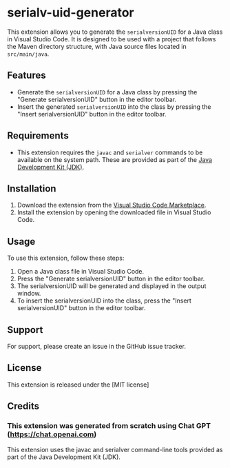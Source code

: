 # serialv-uid-generator

This extension allows you to generate the `serialversionUID` for a Java class in Visual Studio Code. It is designed to be used with a project that follows the Maven directory structure, with Java source files located in `src/main/java`.

## Features

- Generate the `serialversionUID` for a Java class by pressing the "Generate serialversionUID" button in the editor toolbar.
- Insert the generated `serialversionUID` into the class by pressing the "Insert serialversionUID" button in the editor toolbar.

## Requirements

- This extension requires the `javac` and `serialver` commands to be available on the system path. These are provided as part of the [Java Development Kit (JDK)](https://www.oracle.com/java/technologies/javase-downloads.html).

## Installation

1. Download the extension from the [Visual Studio Code Marketplace](https://marketplace.visualstudio.com/items?itemName=Integracode.serialv-uid-generator).
2. Install the extension by opening the downloaded file in Visual Studio Code.

## Usage

To use this extension, follow these steps:

1. Open a Java class file in Visual Studio Code.
2. Press the "Generate serialversionUID" button in the editor toolbar.
3. The serialversionUID will be generated and displayed in the output window.
4. To insert the serialversionUID into the class, press the "Insert serialversionUID" button in the editor toolbar.

## Support

For support, please create an issue in the GitHub issue tracker.

## License

This extension is released under the [MIT license]


## Credits
### This extension was generated from scratch using Chat GPT (https://chat.openai.com)
This extension uses the javac and serialver command-line tools provided as part of the Java Development Kit (JDK).

